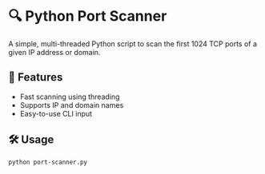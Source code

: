 # 🔍 Python Port Scanner

A simple, multi-threaded Python script to scan the first 1024 TCP ports of a given IP address or domain.

## 🚀 Features

- Fast scanning using threading
- Supports IP and domain names
- Easy-to-use CLI input

## 🛠️ Usage

```bash
python port-scanner.py
